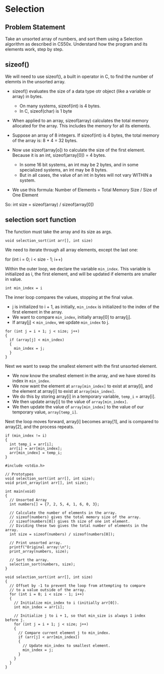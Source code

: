 # Selection


## Problem Statement
Take an unsorted array of numbers, and sort them using a Selection algorithm as described in CS50x. Understand how the program and its elements work, step by step.


## sizeof()

We will need to use sizeof(), a built in operator in C, to find the number of elemnts in the unsorted array.

- sizeof() evaluates the size of a data type otr object (like a variable or array) in bytes.
  - On many systems, sizeof(int) is 4 bytes.
  - In C, sizeof(char) is 1 byte

- When applied to an array, sizeof(array) calculates the total memory allocated for the array. This includes the memory for all its elements.

- Suppose an array of 8 integers. If sizeof(int) is 4 bytes, the total memory of the array is: 8 * 4 = 32 bytes.
- Now use sizeof(array[o]) to calculate the size of the first element. Because it is an int, sizeof(array[0]) = 4 bytes.
  - In some 16 bit systems, an int may be 2 bytes, and in some specialized systems, an int may be 8 bytes.
  - But in all cases, the value of an int in bytes will not vary WITHIN a system.

- We use this formula: Number of Elements = Total Memory Size / Size of One Element

So: int size = sizeof(array) / sizeof(array[0])


## selection sort function

The function must take the array and its size as args.

  `void selection_sort(int arr[], int size)`


We need to iterate through all array elements, except the last one:

  for (int i = 0; i < size - 1; i++)


Within the outer loop, we declare the variable `min_index`. This variable is initialized as i, the first element, and will be updated if elements are smaller in value.

  `int min_index = i`


The inner loop compares the values, stopping at the final value.

- j is initialized to i + 1, as initially, `min_index` is initialized to the index of the first element in the array.
- We want to compare `min_index`, initially array[0] to array[j].
- If array[j] < `min_index`, we update `min_index` to j.
  
```
for (int j = i + 1; j < size; j++)
{
  if (array[j] < min_index)
  {
    min_index = j;
  }
}
```


Next we want to swap the smallest element with the first unsorted element.

- We now know the smallest element in the array, and we have stored its index in `min_index`.
- We now want the element at `array[min_index]` to exist at array[i], and the element at array[i] to exist at `array[min_index]`.
- We do this by storing array[i] in a temporary variable, `temp_i` = array[i].
- We then update array[i] to the value of `array[min_index]`.
- We then update the value of `array[min_index]` to the value of our temporary value, `array[temp_i]`.


Next the loop moves forward, array[i] becomes array[1], and is compared to array[2], and the process repeats.

```
if (min_index != i)
{
  int temp_i = arr[i];
  arr[i] = arr[min_index];
  arr[min_index] = temp_i;
}
```



```
#include <stdio.h>

// Prototypes
void selection_sort(int arr[], int size);
void print_array(int arr[], int size);

int main(void)
{
  // Unsorted Array
  int numbers[] = {7, 2, 5, 4, 1, 6, 0, 3};

  // Calculate the number of elements in the array.
  // sizeof(numbers) gives the total memory size of the array.
  // sizeof(numbers[0]) gives th size of one int element.
  // Dividing these two gives the total number of elements in the array.  
  int size = sizeof(numbers) / sizeof(numbers[0]);

  // Print unsorted array.
  printf("Original array:\n");
  print_array(numbers, size);
  
  // Sort the array.
  selection_sort(numbers, size);
}

void selection_sort(int arr[], int size)
{
  // Offset by -1 to prevent the loop from attempting to compare
  // to a value outside of the array. 
  for (int i = 0; i < size - 1; i++)
  {
    // Initialize min_index to i (initially arr[0]).
    int min_index = arr[i];

    // Initialize j to i + 1, so that min_size is always 1 index before j.
    for (int j = i + 1; j < size; j++)
    {
      // Compare current element j to min_index.
      if (arr[j] < arr[min_index])
      {
        // Update min_index to smallest element.
        min_index = j;
      }
    }  
  }
}

```

